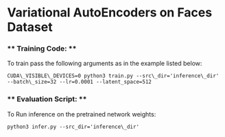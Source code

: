 # Variational AutoEncoders on Faces Dataset

### ** Training Code: **
To train pass the following arguments as in the example listed below:
```
CUDA\_VISIBLE\_DEVICES=0 python3 train.py --src\_dir='inference\_dir' --batch\_size=32 --lr=0.0001 --latent_space=512
```

### ** Evaluation Script: **
To Run inference on the pretrained network weights:
```
python3 infer.py --src_dir='inference\_dir'
```

